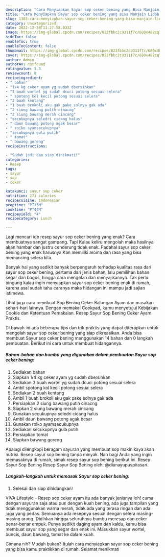 ```yaml
---
description: "Cara Menyiapkan Sayur sop ceker bening yang Bisa Manjain Lidah, Buat Buka Puasa Bikin Ngiler"
title: "Cara Menyiapkan Sayur sop ceker bening yang Bisa Manjain Lidah, Buat Buka Puasa Bikin Ngiler"
slug: 1383-cara-menyiapkan-sayur-sop-ceker-bening-yang-bisa-manjain-lidah-buat-buka-puasa-bikin-ngiler
category: Uncategorized
date: 2022-12-28T11:27:58.033Z
image: https://img-global.cpcdn.com/recipes/023fbbc2c9311f7c/680x482cq70/sayur-sop-ceker-bening-foto-resep-utama.jpg
hideToc: false
enableToc: true
enableTocContent: false
thumbnail: https://img-global.cpcdn.com/recipes/023fbbc2c9311f7c/680x482cq70/sayur-sop-ceker-bening-foto-resep-utama.jpg
cover: https://img-global.cpcdn.com/recipes/023fbbc2c9311f7c/680x482cq70/sayur-sop-ceker-bening-foto-resep-utama.jpg
author: Admin
authorAv: notfound
ratingvalue: 3.3
reviewcount: 8
recipeingredient:
- " bahan"
- "1/4 kg ceker ayam yg sudah dbersihkan"
- "3 buah wortel yg sudah dcuci potong sesuai selera"
- " spotong kol kecil potong sesuai selera"
- "2 buah kentang"
- "1 buah brokoli aku gak pake solnya gak ada"
- "2 siung bawang putih cinacng"
- "2 siung bawang merah cincang"
- "secukupnya seledri cicang halus"
- " daun bawang potong agak besar"
- " roiko ayamsecukupnya"
- "secukupnya gula putih"
- " tomat"
- " bawang goreng"
recipeinstructions:

- "Sudah jadi dan siap dinikmati!"
categories:
- Resep
tags:
- sayur
- sop
- ceker

katakunci: sayur sop ceker 
nutrition: 271 calories
recipecuisine: Indonesian
preptime: "PT13M"
cooktime: "PT44M"
recipeyield: "4"
recipecategory: Lunch

---
```



Lagi mencari ide resep sayur sop ceker bening yang enak? Cara membuatnya sangat gampang. Tapi Kalau keliru mengolah maka hasilnya akan hambar dan justru cenderung tidak enak. Padahal sayur sop ceker bening yang enak harusnya Kan memiliki aroma dan rasa yang bisa memancing selera kita.


Banyak hal yang sedikit banyak berpengaruh terhadap kualitas rasa dari sayur sop ceker bening, pertama dari jenis bahan, lalu pemilihan bahan segar dan bagus, hingga cara mengolah dan menyajikannya. Tak perlu bingung kalau ingin menyiapkan sayur sop ceker bening enak di rumah, karena asal sudah tahu caranya maka hidangan ini mampu jadi sajian istimewa.

Lihat juga cara membuat Sop Bening Ceker Balungan Ayam dan masakan sehari-hari lainnya. Dengan memakai Cookpad, kamu menyetujui Kebijakan Cookie dan Ketentuan Pemakaian. Resep Sayur Sop Bening Ceker Ayam Praktis.


Di bawah ini ada beberapa tips dan trik praktis yang dapat diterapkan untuk mengolah sayur sop ceker bening yang siap dikreasikan. Anda bisa membuat Sayur sop ceker bening menggunakan 14 bahan dan 0 langkah pembuatan. Berikut ini cara untuk membuat hidangannya.

<!--inarticleads1-->

##### Bahan-bahan dan bumbu yang digunakan dalam pembuatan Sayur sop ceker bening:

1. Sediakan  bahan
1. Siapkan 1/4 kg ceker ayam yg sudah dbersihkan
1. Sediakan 3 buah wortel yg sudah dcuci potong sesuai selera
1. Ambil  spotong kol kecil potong sesuai selera
1. Sediakan 2 buah kentang
1. Ambil 1 buah brokoli aku gak pake solnya gak ada
1. Persiapkan 2 siung bawang putih cinacng
1. Siapkan 2 siung bawang merah cincang
1. Gunakan secukupnya seledri cicang halus
1. Ambil  daun bawang potong agak besar
1. Gunakan  roiko ayamsecukupnya
1. Sediakan secukupnya gula putih
1. Persiapkan  tomat
1. Siapkan  bawang goreng


Apalagi dilengkapi beragam sayuran yang membuat sop makin kaya akan nutrisi. Resep sayur sop bening tanpa minyak. Nah bagi Anda yang ingin memasaknya di rumah, simak resep sayur sop bening berikut ini. Resep Sayur Sop Bening Resep Sayur Sop Bening oleh: @dianayupuspitasari. 

<!--inarticleads2-->

##### Langkah-langkah untuk memasak Sayur sop ceker bening:


1. Selesai dan siap dihidangkan!

VIVA Lifestyle - Resep sop ceker ayam itu ada banyak jenisnya loh! cuma dengan sayuran saja atau pun dengan kuah bening, ada juga tampilan yang tidak menggunakan warna merah, tidak ada yang terasa ringan dan ada juga yang pedas. Semuanya ada resepnya sesuai dengan selera masing-masing orang. Didihkan hingga seluruhnya bumbu meresap dan ceker benar-benar empuk. Punya sedikit daging ayam dan kaldu, kamu bisa membuat sayur sop yang segar dan enak ini. Masukkan sayur wortel, buncis, daun bawang, tomat ke dalam kuah. 

Gimana nih? Mudah bukan? Itulah cara menyiapkan sayur sop ceker bening yang bisa kamu praktikkan di rumah. Selamat menikmati
